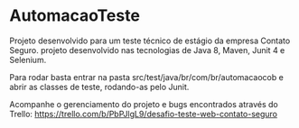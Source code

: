 # AutomacaoTeste
Projeto desenvolvido para um teste técnico de estágio da empresa Contato Seguro.
projeto desenvolvido nas tecnologias de Java 8, Maven, Junit 4 e Selenium.

Para rodar basta entrar na pasta src/test/java/br/com/br/automacaocob e abrir as classes de teste, rodando-as pelo Junit.

Acompanhe o gerenciamento do projeto e bugs encontrados através do Trello: https://trello.com/b/PbPJlgL9/desafio-teste-web-contato-seguro
